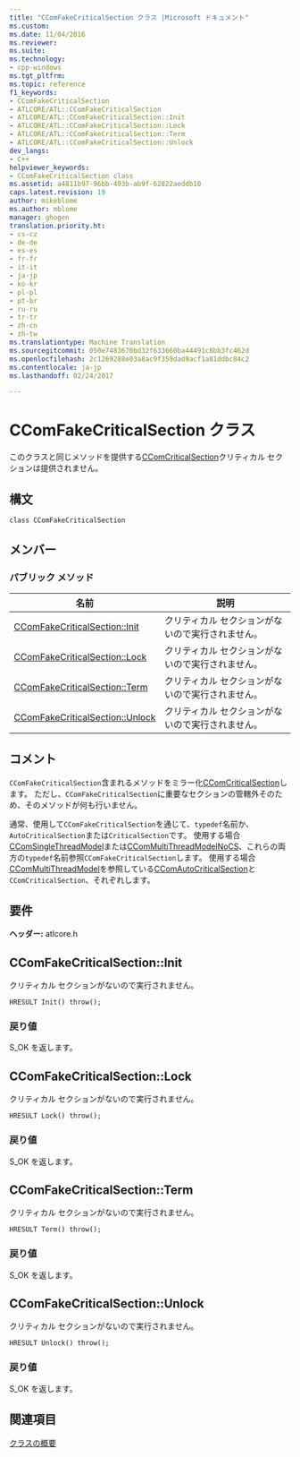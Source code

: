```yaml
---
title: "CComFakeCriticalSection クラス |Microsoft ドキュメント"
ms.custom: 
ms.date: 11/04/2016
ms.reviewer: 
ms.suite: 
ms.technology:
- cpp-windows
ms.tgt_pltfrm: 
ms.topic: reference
f1_keywords:
- CComFakeCriticalSection
- ATLCORE/ATL::CComFakeCriticalSection
- ATLCORE/ATL::CComFakeCriticalSection::Init
- ATLCORE/ATL::CComFakeCriticalSection::Lock
- ATLCORE/ATL::CComFakeCriticalSection::Term
- ATLCORE/ATL::CComFakeCriticalSection::Unlock
dev_langs:
- C++
helpviewer_keywords:
- CComFakeCriticalSection class
ms.assetid: a4811b97-96bb-493b-ab9f-62822aeddb10
caps.latest.revision: 19
author: mikeblome
ms.author: mblome
manager: ghogen
translation.priority.ht:
- cs-cz
- de-de
- es-es
- fr-fr
- it-it
- ja-jp
- ko-kr
- pl-pl
- pt-br
- ru-ru
- tr-tr
- zh-cn
- zh-tw
ms.translationtype: Machine Translation
ms.sourcegitcommit: 050e7483670bd32f633660ba44491c8bb3fc462d
ms.openlocfilehash: 2c1269288e03a8ac9f359dad9acf1a81ddbc84c2
ms.contentlocale: ja-jp
ms.lasthandoff: 02/24/2017

---
```

# <a name="ccomfakecriticalsection-class"></a>CComFakeCriticalSection クラス
このクラスと同じメソッドを提供する[CComCriticalSection](../../atl/reference/ccomcriticalsection-class.md)クリティカル セクションは提供されません。  
  
## <a name="syntax"></a>構文  
  
```
class CComFakeCriticalSection
```  
  
## <a name="members"></a>メンバー  
  
### <a name="public-methods"></a>パブリック メソッド  
  
|名前|説明|  
|----------|-----------------|  
|[CComFakeCriticalSection::Init](#init)|クリティカル セクションがないので実行されません。|  
|[CComFakeCriticalSection::Lock](#lock)|クリティカル セクションがないので実行されません。|  
|[CComFakeCriticalSection::Term](#term)|クリティカル セクションがないので実行されません。|  
|[CComFakeCriticalSection::Unlock](#unlock)|クリティカル セクションがないので実行されません。|  
  
## <a name="remarks"></a>コメント  
 `CComFakeCriticalSection`含まれるメソッドをミラー化[CComCriticalSection](../../atl/reference/ccomcriticalsection-class.md)します。 ただし、`CComFakeCriticalSection`に重要なセクションの管轄外そのため、そのメソッドが何も行いません。  
  
 通常、使用して`CComFakeCriticalSection`を通じて、`typedef`名前か、`AutoCriticalSection`または`CriticalSection`です。 使用する場合[CComSingleThreadModel](../../atl/reference/ccomsinglethreadmodel-class.md)または[CComMultiThreadModelNoCS](../../atl/reference/ccommultithreadmodelnocs-class.md)、これらの両方の`typedef`名前参照`CComFakeCriticalSection`します。 使用する場合[CComMultiThreadModel](../../atl/reference/ccommultithreadmodel-class.md)を参照している[CComAutoCriticalSection](../../atl/reference/ccomautocriticalsection-class.md)と`CComCriticalSection`、それぞれします。  
  
## <a name="requirements"></a>要件  
 **ヘッダー:** atlcore.h  
  
##  <a name="init"></a>CComFakeCriticalSection::Init  
 クリティカル セクションがないので実行されません。  
  
```
HRESULT Init() throw();
```  
  
### <a name="return-value"></a>戻り値  
 S_OK を返します。  
  
##  <a name="lock"></a>CComFakeCriticalSection::Lock  
 クリティカル セクションがないので実行されません。  
  
```
HRESULT Lock() throw();
```  
  
### <a name="return-value"></a>戻り値  
 S_OK を返します。  
  
##  <a name="term"></a>CComFakeCriticalSection::Term  
 クリティカル セクションがないので実行されません。  
  
```
HRESULT Term() throw();
```  
  
### <a name="return-value"></a>戻り値  
 S_OK を返します。  
  
##  <a name="unlock"></a>CComFakeCriticalSection::Unlock  
 クリティカル セクションがないので実行されません。  
  
```
HRESULT Unlock() throw();
```  
  
### <a name="return-value"></a>戻り値  
 S_OK を返します。  
  
## <a name="see-also"></a>関連項目  
 [クラスの概要](../../atl/atl-class-overview.md)

